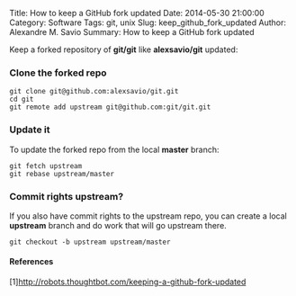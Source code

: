 Title: How to keep a GitHub fork updated
Date: 2014-05-30 21:00:00 
Category: Software
Tags: git, unix
Slug: keep_github_fork_updated
Author: Alexandre M. Savio
Summary: How to keep a GitHub fork updated
 
Keep a forked repository of **git/git** like **alexsavio/git** updated:
  
### Clone the forked repo

    git clone git@github.com:alexsavio/git.git
    cd git
    git remote add upstream git@github.com:git/git.git

### Update it

To update the forked repo from the local **master** branch:

    git fetch upstream
    git rebase upstream/master

### Commit rights upstream?

If you also have commit rights to the upstream repo, you can create a 
local **upstream** branch and do work that will go upstream there.

    git checkout -b upstream upstream/master
    

#### References

[1]<http://robots.thoughtbot.com/keeping-a-github-fork-updated>
 
 